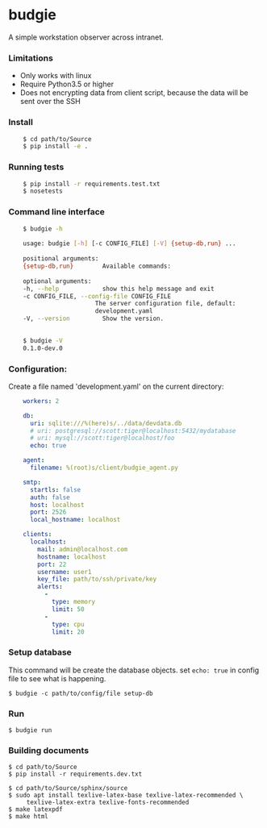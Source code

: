 # budgie
A simple workstation observer across intranet.

### Limitations
 
- Only works with linux
- Require Python3.5 or higher
- Does not encrypting data from client script, because the data will be 
  sent over the SSH

### Install

```bash
    $ cd path/to/Source
    $ pip install -e .
```

### Running tests

```bash
    $ pip install -r requirements.test.txt
    $ nosetests
```

### Command line interface

```bash
    $ budgie -h
    
    usage: budgie [-h] [-c CONFIG_FILE] [-V] {setup-db,run} ...
    
    positional arguments:
    {setup-db,run}        Available commands:
    
    optional arguments:
    -h, --help            show this help message and exit
    -c CONFIG_FILE, --config-file CONFIG_FILE
                        The server configuration file, default:
                        development.yaml
    -V, --version         Show the version.
    

    $ budgie -V
    0.1.0-dev.0
```

### Configuration:

Create a file named 'development.yaml' on the current directory:

```yaml
    workers: 2

    db:
      uri: sqlite:///%(here)s/../data/devdata.db
      # uri: postgresql://scott:tiger@localhost:5432/mydatabase
      # uri: mysql://scott:tiger@localhost/foo
      echo: true

    agent:
      filename: %(root)s/client/budgie_agent.py

    smtp:
      startls: false
      auth: false
      host: localhost
      port: 2526
      local_hostname: localhost

    clients:
      localhost:
        mail: admin@localhost.com
        hostname: localhost
        port: 22
        username: user1
        key_file: path/to/ssh/private/key
        alerts:
          -
            type: memory
            limit: 50
          -
            type: cpu
            limit: 20
```

### Setup database

This command will be create the database objects. set `echo: true` in 
config file to see what is happening.

    $ budgie -c path/to/config/file setup-db
    
### Run 

    $ budgie run
    
    
### Building documents

    $ cd path/to/Source
    $ pip install -r requirements.dev.txt
    
    $ cd path/to/Source/sphinx/source
    $ sudo apt install texlive-latex-base texlive-latex-recommended \
         texlive-latex-extra texlive-fonts-recommended
    $ make latexpdf
    $ make html
    